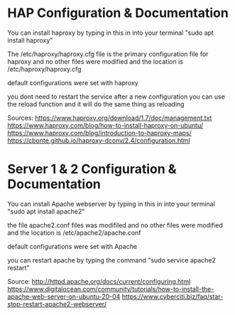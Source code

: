 # HAP Configuration & Documentation
You can install haproxy by typing in this in into
your terminal "sudo apt install haproxy"

The /etc/haproxy/haproxy.cfg file is the primary configuration file for haproxy and no other files were modified and the location is /etc/haproxy/haproxy.cfg 

default configurations were set with haproxy 

you dont need to restart the service after a new configuration you can use the 
reload function and it will do the same thing as reloading 

Sources:
https://www.haproxy.org/download/1.7/doc/management.txt
https://www.haproxy.com/blog/how-to-install-haproxy-on-ubuntu/
https://www.haproxy.com/blog/introduction-to-haproxy-maps/
https://cbonte.github.io/haproxy-dconv/2.4/configuration.html


# Server 1 & 2 Configuration & Documentation
You can install Apache webserver by typing in this in into
your terminal "sudo apt install apache2"

the file apache2.conf files was modifiled and no other files were modified and the location is /etc/apache2/apache.conf

default configurations were set with Apache

you can restart apache by typing the command "sudo service apache2 restart"

Source:
http://httpd.apache.org/docs/current/configuring.html
https://www.digitalocean.com/community/tutorials/how-to-install-the-apache-web-server-on-ubuntu-20-04
https://www.cyberciti.biz/faq/star-stop-restart-apache2-webserver/
